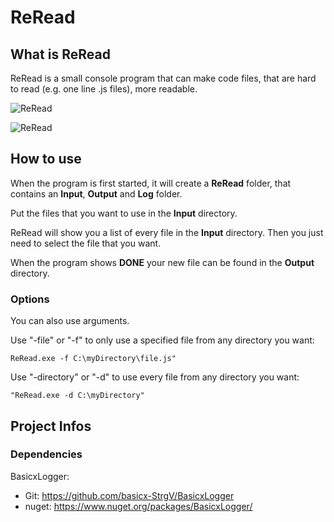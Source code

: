 # ReRead
 
## What is ReRead
ReRead is a small console program that can make code files, that are hard to read (e.g. one line .js files), more readable.

![ReRead](https://i.imgur.com/McLc8jk.png)

![ReRead](https://i.imgur.com/wWgSGIW.png)

## How to use
When the program is first started, it will create a **ReRead** folder, that contains an **Input**, **Output** and **Log** folder.

Put the files that you want to use in the **Input** directory.

ReRead will show you a list of every file in the **Input** directory.
Then you just need to select the file that you want.

When the program shows **DONE** your new file can be found in the **Output** directory.

### Options

You can also use arguments.

Use "-file" or "-f" to only use a specified file from any directory you want:
```
ReRead.exe -f C:\myDirectory\file.js"
```

Use "-directory" or "-d" to use every file from any directory you want:
```
"ReRead.exe -d C:\myDirectory" 
```

## Project Infos
### Dependencies
BasicxLogger: 
- Git: https://github.com/basicx-StrgV/BasicxLogger
- nuget: https://www.nuget.org/packages/BasicxLogger/
